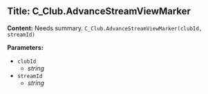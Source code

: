 ## Title: C_Club.AdvanceStreamViewMarker

**Content:**
Needs summary.
`C_Club.AdvanceStreamViewMarker(clubId, streamId)`

**Parameters:**
- `clubId`
  - *string*
- `streamId`
  - *string*